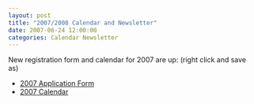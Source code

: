 ```yaml
---
layout: post
title: "2007/2008 Calendar and Newsletter"
date: 2007-06-24 12:00:00
categories: Calendar Newsletter
---
```


New registration form and calendar for 2007 are up: (right click and save as)

* [ 2007 Application Form ](/docs/AEC_regform_07.pdf)
* [ 2007 Calendar ](/docs/AEC_calendar_07.pdf)

